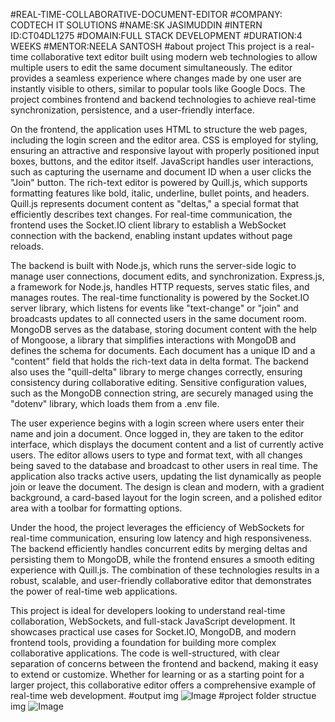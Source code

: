 #REAL-TIME-COLLABORATIVE-DOCUMENT-EDITOR
#COMPANY: CODTECH IT SOLUTIONS 
#NAME:SK JASIMUDDIN 
#INTERN ID:CT04DL1275 
#DOMAIN:FULL STACK DEVELOPMENT 
#DURATION:4 WEEKS 
#MENTOR:NEELA SANTOSH 
#about project 
This project is a real-time collaborative text editor built using modern web technologies to allow multiple users to edit the same document simultaneously. The editor provides a seamless experience where changes made by one user are instantly visible to others, similar to popular tools like Google Docs. The project combines frontend and backend technologies to achieve real-time synchronization, persistence, and a user-friendly interface.

On the frontend, the application uses HTML to structure the web pages, including the login screen and the editor area. CSS is employed for styling, ensuring an attractive and responsive layout with properly positioned input boxes, buttons, and the editor itself. JavaScript handles user interactions, such as capturing the username and document ID when a user clicks the "Join" button. The rich-text editor is powered by Quill.js, which supports formatting features like bold, italic, underline, bullet points, and headers. Quill.js represents document content as "deltas," a special format that efficiently describes text changes. For real-time communication, the frontend uses the Socket.IO client library to establish a WebSocket connection with the backend, enabling instant updates without page reloads.

The backend is built with Node.js, which runs the server-side logic to manage user connections, document edits, and synchronization. Express.js, a framework for Node.js, handles HTTP requests, serves static files, and manages routes. The real-time functionality is powered by the Socket.IO server library, which listens for events like "text-change" or "join" and broadcasts updates to all connected users in the same document room. MongoDB serves as the database, storing document content with the help of Mongoose, a library that simplifies interactions with MongoDB and defines the schema for documents. Each document has a unique ID and a "content" field that holds the rich-text data in delta format. The backend also uses the "quill-delta" library to merge changes correctly, ensuring consistency during collaborative editing. Sensitive configuration values, such as the MongoDB connection string, are securely managed using the "dotenv" library, which loads them from a .env file.

The user experience begins with a login screen where users enter their name and join a document. Once logged in, they are taken to the editor interface, which displays the document content and a list of currently active users. The editor allows users to type and format text, with all changes being saved to the database and broadcast to other users in real time. The application also tracks active users, updating the list dynamically as people join or leave the document. The design is clean and modern, with a gradient background, a card-based layout for the login screen, and a polished editor area with a toolbar for formatting options.

Under the hood, the project leverages the efficiency of WebSockets for real-time communication, ensuring low latency and high responsiveness. The backend efficiently handles concurrent edits by merging deltas and persisting them to MongoDB, while the frontend ensures a smooth editing experience with Quill.js. The combination of these technologies results in a robust, scalable, and user-friendly collaborative editor that demonstrates the power of real-time web applications.

This project is ideal for developers looking to understand real-time collaboration, WebSockets, and full-stack JavaScript development. It showcases practical use cases for Socket.IO, MongoDB, and modern frontend tools, providing a foundation for building more complex collaborative applications. The code is well-structured, with clear separation of concerns between the frontend and backend, making it easy to extend or customize. Whether for learning or as a starting point for a larger project, this collaborative editor offers a comprehensive example of real-time web development.
#output img
![Image](https://github.com/user-attachments/assets/dc47d9c1-bdd1-441a-b9fb-64ef486321b3)
#project folder structue img
![Image](https://github.com/user-attachments/assets/89732849-af41-436b-89a7-f44e3c3c21b9)
